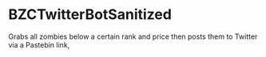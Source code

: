 # BZCTwitterBotSanitized
Grabs all zombies below a certain rank and price then posts them to Twitter via a Pastebin link,

